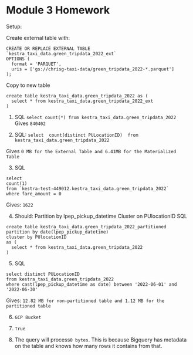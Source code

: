 # Module 3 Homework

Setup:

Create external table with:

```
CREATE OR REPLACE EXTERNAL TABLE `kestra_taxi_data.green_tripdata_2022_ext`
OPTIONS (
  format = 'PARQUET',
  uris = ['gs://chrisg-taxi-data/green_tripdata_2022-*.parquet']
);
```

Copy to new table
```
create table kestra_taxi_data.green_tripdata_2022 as (
  select * from kestra_taxi_data.green_tripdata_2022_ext
)
```

1. SQL `select count(*) from kestra_taxi_data.green_tripdata_2022`
Gives `840402`

2. SQL:
`select 
count(distinct PULocationID) 
from kestra_taxi_data.green_tripdata_2022`

Gives `0 MB for the External Table and 6.41MB for the Materialized Table`

3. SQL
```
select 
count(1)
from `kestra-test-449012.kestra_taxi_data.green_tripdata_2022`
where fare_amount = 0
```
Gives: `1622`

4. Should: Partition by lpep_pickup_datetime Cluster on PUlocationID
SQL
```
create table kestra_taxi_data.green_tripdata_2022_partitioned
partition by date(lpep_pickup_datetime)
cluster by PUlocationID
as (
  select * from kestra_taxi_data.green_tripdata_2022
)
```

5. SQL 
```
select distinct PULocationID
from kestra_taxi_data.green_tripdata_2022
where cast(lpep_pickup_datetime as date) between '2022-06-01' and '2022-06-30'
```
Gives: `12.82 MB for non-partitioned table and 1.12 MB for the partitioned table`


6. `GCP Bucket`

7. `True`

8. The query will process`0 bytes`. This is because Bigquery has metadata on the table and knows how many rows it contains from that.